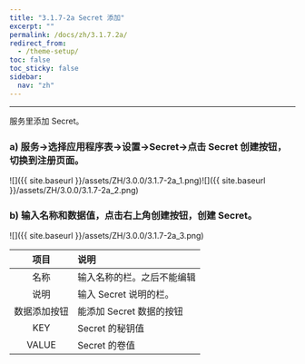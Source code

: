 ```yaml
---
title: "3.1.7-2a Secret 添加"
excerpt: ""
permalink: /docs/zh/3.1.7.2a/
redirect_from:
  - /theme-setup/
toc: false
toc_sticky: false
sidebar:
  nav: "zh"
---
```


---
服务里添加 Secret。

### a\) 服务→选择应用程序表→设置→Secret→点击 Secret 创建按钮，切换到注册页面。
![]({{ site.baseurl }}/assets/ZH/3.0.0/3.1.7-2a_1.png)![]({{ site.baseurl }}/assets/ZH/3.0.0/3.1.7-2a_2.png)

### b\) 输入名称和数据值，点击右上角创建按钮，创建 Secret。
![]({{ site.baseurl }}/assets/ZH/3.0.0/3.1.7-2a_3.png)

| **项目** | **说明** |
| :---: | :--- |
| 名称 | 输入名称的栏。之后不能编辑 |
| 说明 | 输入 Secret 说明的栏。 |
| 数据添加按钮 | 能添加 Secret 数据的按钮 |
| KEY | Secret 的秘钥值 |
| VALUE | Secret 的卷值 |
